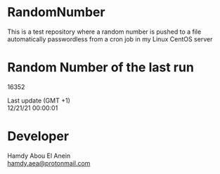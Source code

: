 # RandomNumber    
This is a test repository where a random number is pushed to a file automatically passwordless from a cron job in my Linux CentOS server    
# Random Number of the last run   
16352
      
Last update (GMT +1)    
12/21/21 00:00:01
# Developer    
Hamdy Abou El Anein   
hamdy.aea@protonmail.com
